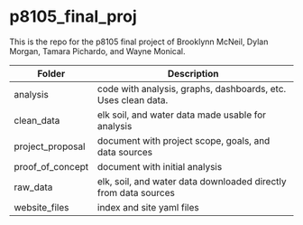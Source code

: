 # p8105_final_proj

This is the repo for the p8105 final project of Brooklynn McNeil, Dylan Morgan, Tamara Pichardo, and Wayne Monical.


|Folder           | Description|
|-----------------| -----------|
|analysis         | code with analysis, graphs, dashboards, etc. Uses clean data.|
|clean_data       | elk soil, and water data made usable for analysis|
|project_proposal | document with project scope, goals, and data sources|
|proof_of_concept | document with initial analysis|
|raw_data         | elk, soil, and water data downloaded directly from data sources|
|website_files    | index and site yaml files|



